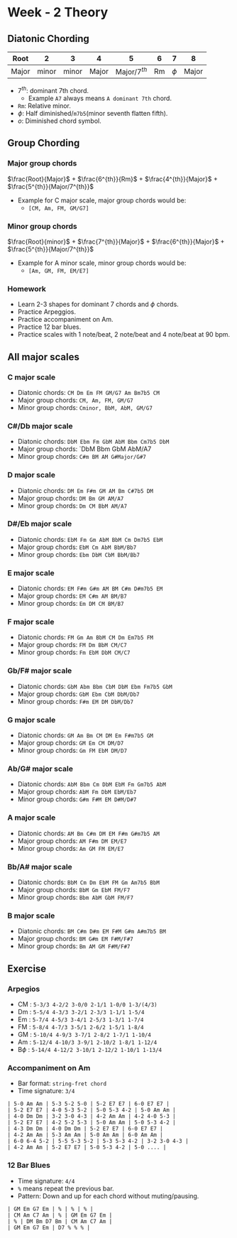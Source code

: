 # Week - 2 Theory

## Diatonic Chording

|Root|2|3|4|5|6|7|8|
|:--:|:-:|:-:|:-:|:-:|:-:|:-:|:-:|
|Major|minor|minor|Major|Major/$7^{th}$|Rm|$\phi$|Major|

- $7^{th}$: dominant 7th chord.
	- Example `A7` always means `A dominant 7th` chord.
- `Rm`: Relative minor.
- $\phi$: Half diminished/`m7b5`(minor seventh flatten fifth).
- $o$: Diminished chord symbol.

## Group Chording

### Major group chords

$\frac{Root}{Major}$ + $\frac{6^{th}}{Rm}$ + $\frac{4^{th}}{Major}$ + $\frac{5^{th}}{Major/7^{th}}$

- Example for C major scale, major group chords would be:
	- `[CM, Am, FM, GM/G7]`

### Minor group chords

$\frac{Root}{minor}$ + $\frac{7^{th}}{Major}$ + $\frac{6^{th}}{Major}$ + $\frac{5^{th}}{Major/7^{th}}$

- Example for A minor scale, minor group chords would be:
	- `[Am, GM, FM, EM/E7]`

### Homework

- Learn 2-3 shapes for dominant 7 chords and $\phi$ chords.
- Practice Arpeggios.
- Practice accompaniment on Am.
- Practice 12 bar blues.
- Practice scales with 1 note/beat, 2 note/beat and 4 note/beat at 90 bpm.

## All major scales

### C major scale

- Diatonic chords: `CM Dm Em FM GM/G7 Am Bm7b5 CM`
- Major group chords: `CM, Am, FM, GM/G7`
- Minor group chords: `Cminor, BbM, AbM, GM/G7`

### C#/Db major scale

- Diatonic chords: `DbM Ebm Fm GbM AbM Bbm Cm7b5 DbM`
- Major group chords: `DbM Bbm GbM AbM/A7
- Minor group chords: `C#m BM AM G#Major/G#7`

### D major scale

- Diatonic chords: `DM Em F#m GM AM Bm C#7b5 DM`
- Major group chords: `DM Bm GM AM/A7`
- Minor group chords: `Dm CM BbM AM/A7`

### D#/Eb major scale

- Diatonic chords: `EbM Fm Gm AbM BbM Cm Dm7b5 EbM`
- Major group chords: `EbM Cm AbM BbM/Bb7`
- Minor group chords: `Ebm DbM CbM BbM/Bb7`

### E major scale

- Diatonic chords: `EM F#m G#m AM BM C#m D#m7b5 EM`
- Major group chords: `EM C#m AM BM/B7`
- Minor group chords: `Em DM CM BM/B7`

### F major scale

- Diatonic chords: `FM Gm Am BbM CM Dm Em7b5 FM`
- Major group chords: `FM Dm BbM CM/C7`
- Minor group chords: `Fm EbM DbM CM/C7`

### Gb/F# major scale

- Diatonic chords: `GbM Abm Bbm CbM DbM Ebm Fm7b5 GbM`
- Major group chords: `GbM Ebm CbM DbM/Db7`
- Minor group chords: `F#m EM DM DbM/Db7`

### G major scale

- Diatonic chords: `GM Am Bm CM DM Em F#m7b5 GM`
- Major group chords: `GM Em CM DM/D7`
- Minor group chords: `Gm FM EbM DM/D7`

### Ab/G# major scale

- Diatonic chords: `AbM Bbm Cm DbM EbM Fm Gm7b5 AbM`
- Major group chords: `AbM Fm DbM EbM/Eb7`
- Minor group chords: `G#m F#M EM D#M/D#7`

### A major scale

- Diatonic chords: `AM Bm C#m DM EM F#m G#m7b5 AM`
- Major group chords: `AM F#m DM EM/E7`
- Minor group chords: `Am GM FM EM/E7`

### Bb/A# major scale

- Diatonic chords: `BbM Cm Dm EbM FM Gm Am7b5 BbM`
- Major group chords: `BbM Gm EbM FM/F7`
- Minor group chords: `Bbm AbM GbM FM/F7`

### B major scale

- Diatonic chords: `BM C#m D#m EM F#M G#m A#m7b5 BM`
- Major group chords: `BM G#m EM F#M/F#7`
- Minor group chords: `Bm AM GM F#M/F#7`

## Exercise

### Arpegios

- CM : `5-3/3 4-2/2 3-0/0 2-1/1 1-0/0 1-3/(4/3)`
- Dm : `5-5/4 4-3/3 3-2/1 2-3/3 1-1/1 1-5/4`
- Em : `5-7/4 4-5/3 3-4/1 2-5/3 1-3/1 1-7/4`
- FM : `5-8/4 4-7/3 3-5/1 2-6/2 1-5/1 1-8/4`
- GM : `5-10/4 4-9/3 3-7/1 2-8/2 1-7/1 1-10/4`
- Am : `5-12/4 4-10/3 3-9/1 2-10/2 1-8/1 1-12/4`
- B$\phi$ : `5-14/4 4-12/2 3-10/1 2-12/2 1-10/1 1-13/4`

### Accompaniment on Am

- Bar format: `string-fret chord`
- Time signature: `3/4`

```
| 5-0 Am Am | 5-3 5-2 5-0 | 5-2 E7 E7 | 6-0 E7 E7 |
| 5-2 E7 E7 | 4-0 5-3 5-2 | 5-0 5-3 4-2 | 5-0 Am Am |
| 4-0 Dm Dm | 3-2 3-0 4-3 | 4-2 Am Am | 4-2 4-0 5-3 |
| 5-2 E7 E7 | 4-2 5-2 5-3 | 5-0 Am Am | 5-0 5-3 4-2 |
| 4-3 Dm Dm | 4-0 Dm Dm | 5-2 E7 E7 | 6-0 E7 E7 |
| 4-2 Am Am | 5-3 Am Am | 5-0 Am Am | 6-0 Am Am |
| 6-0 6-4 5-2 | 5-5 5-3 5-2 | 5-3 5-3 4-2 | 3-2 3-0 4-3 |
| 4-2 Am Am | 5-2 E7 E7 | 5-0 5-3 4-2 | 5-0 .... |
```

### 12 Bar Blues

- Time signature: `4/4`
- `%` means repeat the previous bar.
- Pattern: Down and up for each chord without muting/pausing.

```
| GM Em G7 Em | % | % | % |
| CM Am C7 Am | % | GM Em G7 Em |
| % | DM Bm D7 Bm | CM Am C7 Am |
| GM Em G7 Em | D7 % % % | 
```
